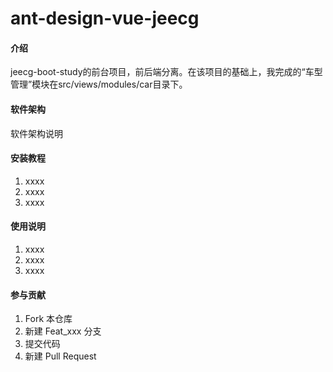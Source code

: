 # ant-design-vue-jeecg

#### 介绍
jeecg-boot-study的前台项目，前后端分离。在该项目的基础上，我完成的“车型管理”模块在src/views/modules/car目录下。

#### 软件架构
软件架构说明


#### 安装教程

1.  xxxx
2.  xxxx
3.  xxxx

#### 使用说明

1.  xxxx
2.  xxxx
3.  xxxx

#### 参与贡献

1.  Fork 本仓库
2.  新建 Feat_xxx 分支
3.  提交代码
4.  新建 Pull Request
